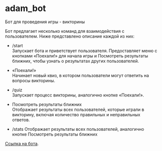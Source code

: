 # adam_bot
Бот для проведения игры - викторины

Бот предлагает несколько команд для взаимодействия с пользователем. Ниже представлено описание каждой из них:

- /start  
  Запускает бота и приветствует пользователя. Предоставляет меню с кнопками «Поехали!» для начала игры и Посмотреть результаты ближних, чтобы узнать о результатах других пользователей.

- «Поехали!»  
  Начинает новый квиз, в котором пользователи могут ответить на вопросы викторины.

- /quiz  
  Запускает процесс викторины, аналогично кнопке «Поехали!».

- Посмотреть результаты ближних  
  Отображает результаты всех пользователей, которые играли в викторину, включая количество правильных и неправильных ответов.

- /stats
  Отображает результаты всех пользователей, аналогично кнопке Посмотреть результаты ближних

[Ссылка на бота](https://t.me/whymranderson_bot).

